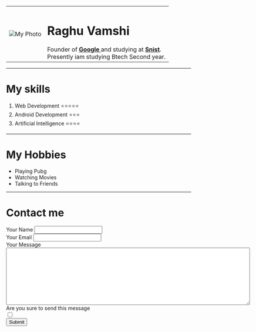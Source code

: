 <!DOCTYPE html>
<html lang="en" dir="ltr">

<head>
  <meta charset="utf-8">
  <title>Raghu Website</title>
</head>

<body>
  <table cellspacing="10">
    <tr>
      <td><img src="" alt="My Photo"></td>
      <td>
        <h1>Raghu Vamshi</h1>
           Founder of <a href="https://www.google.com/"><strong> Google </strong></a> and studying at <a href="https://www.sreenidhi.edu.in/"><strong>Snist</strong></a>.<br>
           Presently iam studying Btech Second year.
      </td>
    </tr>
  </table>
  <hr>
  <h1>My skills</h1>
  <ol>
    <li>
      Web Development ⭐⭐⭐⭐⭐
    </li>
    <li>
      Android Development ⭐⭐⭐
    </li>
    <li>
      Artificial Intelligence ⭐⭐⭐⭐
    </li>
  </ol>
  <hr>
  <h1>My Hobbies</h1>
  <ul>
    <li>
      Playing Pubg
    </li>
    <li>
      Watching Movies
    </li>
    <li>
      Talking to Friends
    </li>
  </ul>
  <hr>
  <h1>Contact me</h1>
  <form class="" action="mailto:raghuvamshikaramchedu@gmail.com" method="post" enctype="text/plain">
    <label>Your Name</label>
    <input type="text" name="" Your Name""><br>
    <label>Your Email</label>
    <input type="text" name="" Your Name""><br>
    <label>Your Message</label> <br>
    <textarea name="Your Message" rows="10" cols="80"></textarea><br>
    <label>Are you sure to send this message</label><br>
    <input type="checkbox" name="" value=""><br>
    <input type="submit" name="""">
  </form>
</body>
</html>

